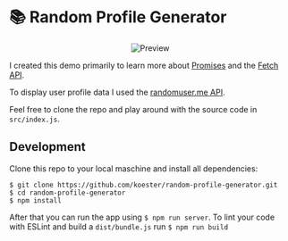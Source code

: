 # :books: Random Profile Generator

<p align="center">
  <img src="https://github.com/koester/random-profile-generator/blob/master/preview.gif?raw=true" alt="Preview"/>
</p>

I created this demo primarily to learn more about [Promises](https://developer.mozilla.org/en-US/docs/Web/JavaScript/Reference/Global_Objects/Promise) and the [Fetch API](https://developer.mozilla.org/en-US/docs/Web/API/Fetch_API).

To display user profile data I used the [randomuser.me API](https://randomuser.me/api).

Feel free to clone the repo and play around with the source code in `src/index.js`.

## Development

Clone this repo to your local maschine and install all dependencies:

```shell
$ git clone https://github.com/koester/random-profile-generator.git
$ cd random-profile-generator
$ npm install
```

After that you can run the app using `$ npm run server`. To lint your code with ESLint and build a `dist/bundle.js` run `$ npm run build`
